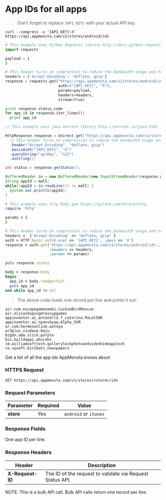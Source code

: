 # App IDs for all apps

> Don't forget to replace `{API_KEY}` with your actual API key.

```shell
curl --compress -u '{API_KEY}:X' https://api.appmonsta.com/v1/stores/android/ids
```

```python
# This example uses Python Requests library http://docs.python-requests.org/en/master/
import requests

payload = {
}

# This header turns on compression to reduce the bandwidth usage and transfer time.
headers = {'Accept-Encoding': 'deflate, gzip'}
response = requests.get("https://api.appmonsta.com/v1/stores/android/ids",
                        auth=("{API_KEY}", "X"),
                        params=payload,
                        headers=headers,
                        stream=True)

print response.status_code
for app_id in response.iter_lines():
  print app_id
```

```java
// This example uses java Unirest library http://unirest.io/java.html

HttpResponse response = Unirest.get("https://api.appmonsta.com/v1/stores/android/ids")
  // This header turns on compression to reduce the bandwidth usage and transfer time.
  .header("Accept-Encoding", "deflate, gzip")
  .basicAuth("{API_KEY}", "X")
  .queryString("apiKey", "123")
  .asString();

int status = response.getStatus();

BufferedReader in = new BufferedReader(new InputStreamReader(response.getRawBody()));
String appId = null;
while((appId = in.readLine()) != null) {
  System.out.println(appId);
}
```
```ruby
# This example uses http Ruby gem https://github.com/httprb/http
require 'http'

params = {
}

# This header turns on compression to reduce the bandwidth usage and transfer time.
headers =  {'Accept-Encoding' => "deflate, gzip" }
auth = HTTP.basic_auth(:user => '{API_KEY}', :pass => 'X')
response = auth.get('https://api.appmonsta.com/v1/stores/android/ids',
                    :headers => headers,
                    :params => params)

puts response.status

body = response.body
begin
  app_id = body.readpartial
  puts app_id
end while app_id != nil
```

> The above code loads one record per line and prints it out:

```
air.com.escapegamesmobi.CuckooBirdRescue
air.elisashopingdressupgames
appinventor.ai_antonello_f_caterino.PoLet500
appinventor.ai_nyanskyaw.Alpha_SVM
ar.com.hermesonline.autoya
ar3plus.siudase.baju
bigdx.adw.slick.purple
biz.buildapps.ahucabs
cm.williamsofttech.gallerylockphotoandvideohideapplock
co.vpsoft.kiribati_newspapers
```
Get a list of all the app ids AppMonsta knows about

### HTTPS Request

`GET https://api.appmonsta.com/v1/stores/<store>/ids`

### Request Parameters

Parameter         | Required | Value
----------------- | -------- | -----------
**store**         | Yes      | `android` or `itunes`

### Response Fields

One app ID per line.

### Response Headers

Header            | Description
----------------- | -----------
**X-Request-ID**  | The ID of the request to validate via Request Status API.

<aside class="notice">
NOTE: This is a bulk API call. Bulk API calls return one record per line.
</aside>
